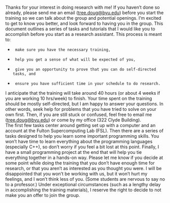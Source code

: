 Thanks for your interest in doing research with me! If you haven’t done so already, please send me an email (tree.doug@byu.edu) before you start the training so we can talk about the group and potential openings. I’m excited to get to know you better, and look forward to having you in the group. 
This document outlines a series of tasks and tutorials that I would like you to accomplish before you start as a research assistant. This process is meant to:
*      make sure you have the necessary training,
*      help you get a sense of what will be expected of you,
*      give you an opportunity to prove that you can do self-directed tasks, and
*      ensure you have sufficient time in your schedule to do research.
	
I anticipate that the training will take around 40 hours (or about 4 weeks if you are working 10 hrs/week) to finish. Your time spent on the training should be mostly self-directed, but I am happy to answer your questions. In other words, seek help for problems that you have tried to solve on your own first. Then, if you are still stuck or confused, feel free to email me (tree.doug@byu.edu) or come by my office (322 Clyde Building).  
The first few tasks center around getting set up with a computer and an account at the Fulton Supercomputing Lab (FSL). Then there are a series of tasks designed to help you learn some important programming skills. You won’t have time to learn everything about the programming languages (especially C++), so don’t worry if you feel a bit lost at this point. Finally, I have a small programming project at the end that will help you tie everything together in a hands-on way.
Please let me know if you decide at some point while doing the training that you don’t have enough time for research, or that you aren’t as interested as you thought you were. I will be disappointed that you won’t be working with us, but it won’t hurt my feelings, and I won’t think less of you. (Some students are nervous to say no to a professor.) Under exceptional circumstances (such as a lengthy delay in accomplishing the training materials), I reserve the right to decide to not make you an offer to join the group.
